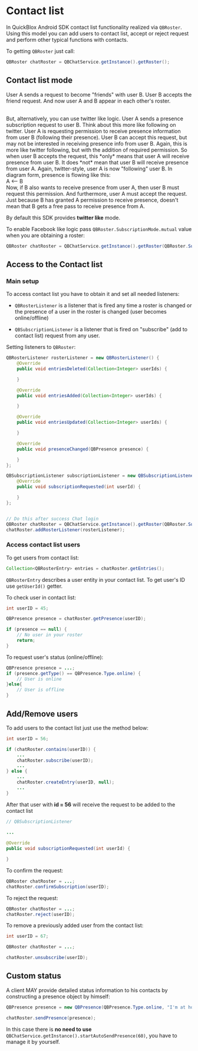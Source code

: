 <span id="Contact_list" class="on_page_navigation"></span>
# Contact list

In QuickBlox Android SDK contact list functionality realized via ```QBRoster```. Using this model you can add users to contact list, accept or reject request and perform 
other typical functions with contacts. 

To getting ```QBRoster``` just call:
```java
QBRoster chatRoster = QBChatService.getInstance().getRoster();
```

## Contact list mode

User A sends a request to become "friends" with user B. User B accepts the friend request. And now user A and B appear in each other's roster.

<br>
But, alternatively, you can use twitter like logic. User A sends a presence subscription request to user B. Think about this more like following on twitter. 
User A is requesting permission to receive presence information from user B (following their presence). User B can accept this request, but may not be interested 
in receiving presence info from user B. Again, this is more like twitter following, but with the addition of required permission. 
So when user B accepts the request, this *only* means that user A will receive presence from user B. It does *not* mean that user B will receive presence 
from user A. Again, twitter-style, user A is now "following" user B. In diagram form, presence is flowing like this:
<br>
  A <-- B
<br>
Now, if B also wants to receive presence from user A, then user B must request this permission. And furthermore, user A must accept the request. 
Just because B has granted A permission to receive presence, doesn't mean that B gets a free pass to receive presence from A.

By default this SDK provides **twitter like** mode.

To enable Facebook like logic pass ```QBRoster.SubscriptionMode.mutual``` value when you are obtaining a roster:
```java
QBRoster chatRoster = QBChatService.getInstance().getRoster(QBRoster.SubscriptionMode.mutual, subscriptionListener);
```

## Access to the Contact list

### Main setup

To access contact list you have to obtain it and set all needed listeners:
* ```QBRosterListener``` is a listener that is fired any time a roster is changed or the presence of a user in the roster is changed (user becomes online/offline)

* ```QBSubscriptionListener``` is a listener that is fired on "subscribe" (add to contact list) request from any user.

Setting listeners to ```QBRoster```:
```java
QBRosterListener rosterListener = new QBRosterListener() {
    @Override
    public void entriesDeleted(Collection<Integer> userIds) {

    }

    @Override
    public void entriesAdded(Collection<Integer> userIds) {

    }

    @Override
    public void entriesUpdated(Collection<Integer> userIds) {

    }

    @Override
    public void presenceChanged(QBPresence presence) {

    }
};

QBSubscriptionListener subscriptionListener = new QBSubscriptionListener() {
    @Override
    public void subscriptionRequested(int userId) {

    }
};


// Do this after success Chat login
QBRoster chatRoster = QBChatService.getInstance().getRoster(QBRoster.SubscriptionMode.mutual, subscriptionListener);
chatRoster.addRosterListener(rosterListener);
```

### Access contact list users

To get users from contact list:
```java
Collection<QBRosterEntry> entries = сhatRoster.getEntries();
```

```QBRosterEntry``` describes a user entity in your contact list. To get user's ID use ```getUserId()``` getter.

To check user in contact list:
```java
int userID = 45;

QBPresence presence = chatRoster.getPresence(userID);

if (presence == null) {
    // No user in your roster
    return;
}
```

To request user's status (online/offline):
```java
QBPresence presence = ...;
if (presence.getType() == QBPresence.Type.online) {
    // User is online
}else{
    // User is offline
}
```

## Add/Remove users

To add users to the contact list just use the method below:
```java
int userID = 56;

if (chatRoster.contains(userID)) {
    ...
    chatRoster.subscribe(userID);
    ...
} else {
    ...
    chatRoster.createEntry(userID, null);
    ...
}
```
After that user with **id = 56** will receive the request to be added to the contact list
```java
// QBSubscriptionListener
 
...

@Override
public void subscriptionRequested(int userId) {

}
```

To confirm the request:
```java
QBRoster chatRoster = ...;
chatRoster.confirmSubscription(userID);
```

To reject the request:
```java
QBRoster chatRoster = ...;
chatRoster.reject(userID);
```

To remove a previously added user from the contact list:
```java
int userID = 67;

QBRoster chatRoster = ...;

chatRoster.unsubscribe(userID);
```

## Custom status

A client MAY provide detailed status information to his contacts by constructing a presence object by himself:
```java
QBPresence presence = new QBPresence(QBPresence.Type.online, "I'm at home", 1, QBPresence.Mode.available);

chatRoster.sendPresence(presence);
```

In this case there is **no need to use** ```QBChatService.getInstance().startAutoSendPresence(60)```, you have to manage it by yourself. 
<br>